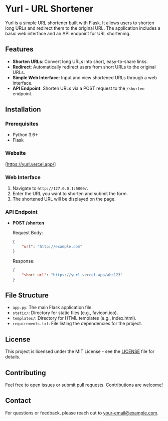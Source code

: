 # Yurl - URL Shortener

Yurl is a simple URL shortener built with Flask. It allows users to shorten long URLs and redirect them to the original URL. The application includes a basic web interface and an API endpoint for URL shortening.

## Features

- **Shorten URLs**: Convert long URLs into short, easy-to-share links.
- **Redirect**: Automatically redirect users from short URLs to the original URLs.
- **Simple Web Interface**: Input and view shortened URLs through a web interface.
- **API Endpoint**: Shorten URLs via a POST request to the `/shorten` endpoint.

## Installation

### Prerequisites

- Python 3.6+
- Flask

### Website 
[https://yurl.vercel.app/]


### Web Interface

1. Navigate to `http://127.0.0.1:5000/`.
2. Enter the URL you want to shorten and submit the form.
3. The shortened URL will be displayed on the page.

### API Endpoint

- **POST /shorten**

    Request Body:
    ```json
    {
        "url": "http://example.com"
    }
    ```

    Response:
    ```json
    {
        "short_url": "https://yurl.vercel.app/abc123"
    }
    ```

## File Structure

- `app.py`: The main Flask application file.
- `static/`: Directory for static files (e.g., favicon.ico).
- `templates/`: Directory for HTML templates (e.g., index.html).
- `requirements.txt`: File listing the dependencies for the project.

## License

This project is licensed under the MIT License - see the [LICENSE](LICENSE) file for details.

## Contributing

Feel free to open issues or submit pull requests. Contributions are welcome!

## Contact

For questions or feedback, please reach out to [your-email@example.com](mailto:your-email@example.com).

